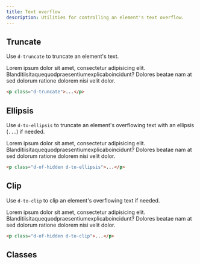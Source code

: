 ```yaml
---
title: Text overflow
description: Utilities for controlling an element's text overflow.
---
```


## Truncate

Use `d-truncate` to truncate an element's text.

<code-well-header class="d-fl-center d-p24 d-bgc-green-100 d-bgo50 d-w100p d-hmn102" custom>
  <div class="d-bgc-green-100 d-py8 d-px16 d-bar8 d-w332">
    <p class="d-fs-200 d-truncate">Lorem ipsum dolor sit amet, consectetur adipisicing elit. Blanditiisitaquequodpraesentiumexplicaboincidunt? Dolores beatae nam at sed dolorum ratione dolorem nisi velit dolor.</p>
  </div>
</code-well-header>

```html
<p class="d-truncate">...</p>
```

## Ellipsis

Use `d-to-ellipsis` to truncate an element's overflowing text with an ellipsis (`...`) if needed.

<code-well-header class="d-fl-center d-p24 d-bgc-magenta-100 d-bgo50 d-w100p d-hmn102" custom>
  <div class="d-bgc-magenta-100 d-py8 d-px16 d-bar8 d-w332">
    <p class="d-fs-200 d-of-hidden d-to-ellipsis">Lorem ipsum dolor sit amet, consectetur adipisicing elit. Blanditiisitaquequodpraesentiumexplicaboincidunt? Dolores beatae nam at sed dolorum ratione dolorem nisi velit dolor.</p>
  </div>
</code-well-header>

```html
<p class="d-of-hidden d-to-ellipsis">...</p>
```

## Clip

Use `d-to-clip` to clip an element's overflowing text if needed.

<code-well-header class="d-fl-center d-p24 d-bgc-purple-100 d-bgo50 d-w100p d-hmn102" custom>
  <div class="d-bgc-purple-200 d-py8 d-px16 d-bar8 d-w332">
    <p class="d-fs-200 d-of-hidden d-to-clip">Lorem ipsum dolor sit amet, consectetur adipisicing elit. Blanditiisitaquequodpraesentiumexplicaboincidunt? Dolores beatae nam at sed dolorum ratione dolorem nisi velit dolor.</p>
  </div>
</code-well-header>

```html
<p class="d-of-hidden d-to-clip">...</p>
```

## Classes

<utility-class-table>
  <template #content>
    <tbody>
      <tr>
        <th scope="row" class="d-ff-mono d-fc-purple-400 d-fw-normal d-fs-100">.d-truncate</th>
        <td class="d-ff-mono d-fs-100">
          overflow: hidden !important;<br/>
          text-overflow: ellipsis !important;<br/>
          white-space: nowrap !important;
        </td>
      </tr>
      <tr v-for="i in ['ellipsis', 'clip', 'unset']">
        <th scope="row" class="d-ff-mono d-fc-purple-400 d-fw-normal d-fs-100">.d-to-{{ i }}</th>
        <td class="d-ff-mono d-fs-100">text-overflow: {{ i }} !important;</td>
      </tr>
    </tbody>
  </template>
</utility-class-table>
